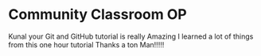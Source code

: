 # Community Classroom OP
Kunal your Git and GitHub tutorial is really Amazing
I learned a lot of things from this one hour tutorial 
Thanks a ton Man!!!!!
